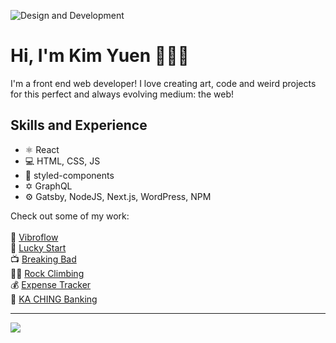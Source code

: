 ![Design and Development](https://i.imgur.com/vtVzjJ1.png)
# Hi, I'm Kim Yuen 👋👨‍💻
I'm a front end web developer! I love creating art, code and weird projects for this perfect and always evolving medium: the web! 

## Skills and Experience
* ⚛️ React
* 💻 HTML, CSS, JS 
* 💅 styled-components
* ✡️ GraphQL
* ⚙️ Gatsby, NodeJS, Next.js, WordPress, NPM


Check out some of my work:<br>
 <br>
🔋 [Vibroflow](https://vibroflow-gallery.vercel.app) <br>
🍚 [Lucky Start](https://luckystart.netlify.app/lunch) <br>
📺 [Breaking Bad](https://ilovebreakingbad.netlify.app) <br>
🧗‍♀️ [Rock Climbing](https://rock-climbing.netlify.app) <br>
💰 [Expense Tracker](https://helptrackmyexpenses.netlify.app) <br>
🏦 [KA CHING Banking](https://kaching.netlify.app/) <br>

----

<img src="https://github-readme-stats.vercel.app/api?username=kimman8&&show_icons=true&title_color=ffffff&icon_color=bb2acf&text_color=daf7dc&bg_color=151515">








